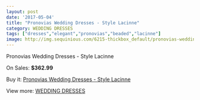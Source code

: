 ```yaml
---
layout: post
date: '2017-05-04'
title: "Pronovias Wedding Dresses - Style Lacinne"
category: WEDDING DRESSES
tags: ["dresses","elegant","pronovias","beaded","lacinne"]
image: http://img.sequinious.com/6215-thickbox_default/pronovias-wedding-dresses-style-lacinne.jpg
---
```

Pronovias Wedding Dresses - Style Lacinne

On Sales: **$362.99**
<a href="https://www.sequinious.com/wedding-dresses/2536-pronovias-wedding-dresses-style-lacinne.html"><amp-img layout="responsive" width="600" height="600" src="//img.sequinious.com/6215-thickbox_default/pronovias-wedding-dresses-style-lacinne.jpg" alt="Pronovias Wedding Dresses - Style Lacinne 0" /></a>
<a href="https://www.sequinious.com/wedding-dresses/2536-pronovias-wedding-dresses-style-lacinne.html"><amp-img layout="responsive" width="600" height="600" src="//img.sequinious.com/6218-thickbox_default/pronovias-wedding-dresses-style-lacinne.jpg" alt="Pronovias Wedding Dresses - Style Lacinne 1" /></a>
<a href="https://www.sequinious.com/wedding-dresses/2536-pronovias-wedding-dresses-style-lacinne.html"><amp-img layout="responsive" width="600" height="600" src="//img.sequinious.com/6217-thickbox_default/pronovias-wedding-dresses-style-lacinne.jpg" alt="Pronovias Wedding Dresses - Style Lacinne 2" /></a>
<a href="https://www.sequinious.com/wedding-dresses/2536-pronovias-wedding-dresses-style-lacinne.html"><amp-img layout="responsive" width="600" height="600" src="//img.sequinious.com/6216-thickbox_default/pronovias-wedding-dresses-style-lacinne.jpg" alt="Pronovias Wedding Dresses - Style Lacinne 3" /></a>

Buy it: [Pronovias Wedding Dresses - Style Lacinne](https://www.sequinious.com/wedding-dresses/2536-pronovias-wedding-dresses-style-lacinne.html "Pronovias Wedding Dresses - Style Lacinne")

View more: [WEDDING DRESSES](https://www.sequinious.com/2-wedding-dresses "WEDDING DRESSES")